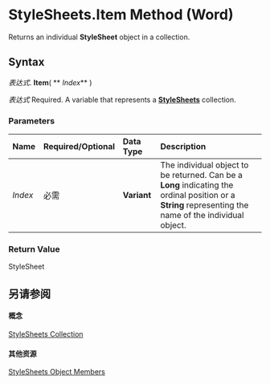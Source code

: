 
# StyleSheets.Item Method (Word)

Returns an individual  **StyleSheet** object in a collection.


## Syntax

 _表达式_. **Item**( ** _Index_** )

 _表达式_ Required. A variable that represents a **[StyleSheets](4b3da354-38a6-5758-3080-82a940b668c9.md)** collection.


### Parameters



|**Name**|**Required/Optional**|**Data Type**|**Description**|
|:-----|:-----|:-----|:-----|
| _Index_|必需|**Variant**|The individual object to be returned. Can be a  **Long** indicating the ordinal position or a **String** representing the name of the individual object.|

### Return Value

StyleSheet


## 另请参阅


#### 概念


[StyleSheets Collection](4b3da354-38a6-5758-3080-82a940b668c9.md)
#### 其他资源


[StyleSheets Object Members](http://msdn.microsoft.com/library/113d2c01-0ac9-6c2e-811d-12ffce8601a8%28Office.15%29.aspx)